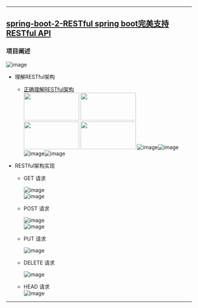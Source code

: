 ----
## [spring-boot-2-RESTful spring boot完美支持RESTful API](https://github.com/timebusker/spring-boot/tree/master/spring-boot-2-RESTful/)

### 项目阐述
 ![image](https://github.com/timebusker/spring-boot/raw/master/static/spring-boot-2-RESTful/restful-api.png?raw=true)
 
 + 理解RESTful架构</br>
   * [正确理解RESTful架构](http://note.youdao.com/share/?id=10ab604134fda6249816c6a718a58c93&type=note#/)</br>
     <img src="https://github.com/timebusker/spring-boot/raw/master/static/spring-boot-2-RESTful/get.png?raw=true" width=150 height=75/> 
	 <img src="https://github.com/timebusker/spring-boot/raw/master/static/spring-boot-2-RESTful/post.png?raw=true" width=150 height=75/> 
	 <img src="https://github.com/timebusker/spring-boot/raw/master/static/spring-boot-2-RESTful/put.png?raw=true" width=150 height=75/> 
	 <img src="https://github.com/timebusker/spring-boot/raw/master/static/spring-boot-2-RESTful/delete.png?raw=true" width=150 height=75/> 
     ![image](https://github.com/timebusker/spring-boot/raw/master/static/spring-boot-2-RESTful/get.png?raw=true)![image](https://github.com/timebusker/spring-boot/raw/master/static/spring-boot-2-RESTful/post.png?raw=true)
	 ![image](https://github.com/timebusker/spring-boot/raw/master/static/spring-boot-2-RESTful/put.png?raw=true)![image](https://github.com/timebusker/spring-boot/raw/master/static/spring-boot-2-RESTful/delete.png?raw=true)
   
 + RESTful架构实现</br>
    * GET 请求</br>
         
		 ![image](https://github.com/timebusker/spring-boot/raw/master/static/spring-boot-2-RESTful/get-all.png?raw=true)</br>
		 ![image](https://github.com/timebusker/spring-boot/raw/master/static/spring-boot-2-RESTful/get-one.png?raw=true)</br>
		 
    * POST 请求</br>
         
		 ![image](https://github.com/timebusker/spring-boot/raw/master/static/spring-boot-2-RESTful/add-post.png?raw=true)</br>
		 ![image](https://github.com/timebusker/spring-boot/raw/master/static/spring-boot-2-RESTful/insert-post.png?raw=true)</br>
	
    * PUT 请求</br>
         
		 ![image](https://github.com/timebusker/spring-boot/raw/master/static/spring-boot-2-RESTful/update-put.png?raw=true)</br>
		 
    * DELETE 请求</br>
         
		 ![image](https://github.com/timebusker/spring-boot/raw/master/static/spring-boot-2-RESTful/delete-one.png?raw=true)</br>

    * HEAD 请求</br>
         ![image](https://github.com/timebusker/spring-boot/raw/master/static/spring-boot-2-RESTful/head.png?raw=true)</br>
		 
		 
----